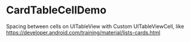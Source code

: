 # CardTableCellDemo
Spacing between cells on UITableView with Custom UITableViewCell, like https://developer.android.com/training/material/lists-cards.html

